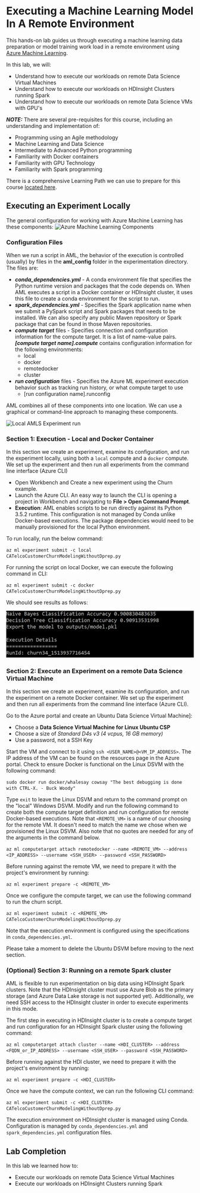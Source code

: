 # Executing a Machine Learning Model In A Remote Environment

This hands-on lab guides us through executing a machine learning data preparation or model training work load in a remote environment using [Azure Machine Learning](https://docs.microsoft.com/en-us/azure/machine-learning/preview/overview-what-is-azure-ml). 

In this lab, we will:

- Understand how to execute our workloads on remote Data Science Virtual Machines 
- Understand how to execute our workloads on HDInsight Clusters running Spark
- Understand how to execute our workloads on remote Data Science VMs with GPU's

***NOTE:*** There are several pre-requisites for this course, including an understanding and implementation of:

- Programming using an Agile methodology
- Machine Learning and Data Science
- Intermediate to Advanced Python programming
- Familiarity with Docker containers 
- Familiarity with GPU Technology
- Familiarity with Spark programming

There is a comprehensive Learning Path we can use to prepare for this course [located here](https://github.com/Azure/learnAnalytics-CreatingSolutionswiththeTeamDataScienceProcess-/blob/master/Instructions/Learning%20Path%20-%20Creating%20Solutions%20with%20the%20Team%20Data%20Science%20Process.md).

## Executing an Experiment Locally

The general configuration for working with Azure Machine Learning has these components:
![Azure Machine Learning Components](https://docs.microsoft.com/en-us/azure/machine-learning/preview/media/overview-general-concepts/hierarchy.png)

### Configuration Files

When we run a script in AML, the behavior of the execution is controlled (usually) by files in the **aml_config** folder in the experimentation directory. 
The files are:

  - ***conda_dependencies.yml*** - A conda environment file that specifies the Python runtime version and packages that the code depends on. When AML executes a script in a Docker container or HDInsight cluster, it uses this file to create a conda environment for the script to run. 
  - ***spark_dependencies.yml*** - Specifies the Spark application name when we submit a PySpark script and Spark packages that needs to be installed. We can also specify any public Maven repository or Spark package that can be found in those Maven repositories.
  - ***compute target*** files - Specifies connection and configuration information for the compute target. It is a list of name-value pairs. ***[compute target name].compute*** contains configuration information for the following environments:
    - local
    - docker
    - remotedocker
    - cluster
  - ***run configuration*** files - Specifies the Azure ML experiment execution behavior such as tracking run history, or what compute target to use
    - [run configuration name].runconfig

AML combines all of these components into one location. We can use a graphical or command-line approach to managing these components.  

![Local AMLS Experiment run](https://docs.microsoft.com/en-us/azure/machine-learning/preview/media/experimentation-service-configuration/local-native-run.png)

### Section 1: Execution - Local and Docker Container

In this section we create an experiment, examine its configuration, and run the experiment locally, using both a `local` compute and a `docker` compute. We set up the experiment and then run all experiments from the command line interface (Azure CLI)

- Open Workbench and Create a new experiment using the Churn example.
- Launch the Azure CLI. An easy way to launch the CLI is opening a project in Workbench and navigating to **File > Open Command Prompt**.
- **Execution**: AML enables scripts to be run directly against its Python 3.5.2 runtime. This configuration is not managed by Conda unlike Docker-based executions. The package dependencies would need to be manually provisioned for the local Python environment.

To run locally, run the below command:

```
az ml experiment submit -c local CATelcoCustomerChurnModelingWithoutDprep.py
```

For running the script on local Docker, we can execute the following command in CLI:

```
az ml experiment submit -c docker CATelcoCustomerChurnModelingWithoutDprep.py
```

We should see results as follows:

![Naive Bayes](images/naive-bayes.png)

### Section 2: Execute an Experiment on a remote Data Science Virtual Machine

In this section we create an experiment, examine its configuration, and run the experiment on a remote Docker container. We set up the experiment and then run all experiments from the command line interface (Azure CLI).

Go to the Azure portal and create an Ubuntu Data Science Virtual Machine]:

  - Choose a **Data Science Virtual Machine for Linux Ubuntu CSP**
  - Choose a size of *Standard D4s v3 (4 vcpus, 16 GB memory)*
  - Use a password, not a SSH Key

Start the VM and connect to it using `ssh <USER_NAME>@<VM_IP_ADDRESS>`. The IP address of the VM can be found on the resources page in the Azure portal. Check to ensure Docker is functional on the Linux DSVM with the following command:

```
sudo docker run docker/whalesay cowsay "The best debugging is done with CTRL-X. - Buck Woody"
```

Type `exit` to leave the Linux DSVM and return to the command prompt on the "local" Windows DSVM. Modify and run the following command to create both the compute target definition and run configuration for remote Docker-based executions. Note that `<REMOTE_VM>` is a name of our choosing for the remote VM. It doesn't need to match the name we chose when we provisioned the Linux DSVM. Also note that no quotes are needed for any of the arguments in the command below.

```
az ml computetarget attach remotedocker --name <REMOTE_VM> --address <IP_ADDRESS> --username <SSH_USER> --password <SSH_PASSWORD>
```

Before running against the remote VM, we need to prepare it with the project's environment by running:

```
az ml experiment prepare -c <REMOTE_VM>
```

Once we configure the compute target, we can use the following command to run the churn script.

```
az ml experiment submit -c <REMOTE_VM> CATelcoCustomerChurnModelingWithoutDprep.py
```

Note that the execution environment is configured using the specifications in `conda_dependencies.yml`.

Please take a moment to delete the Ubuntu DSVM before moving to the next section.

### (Optional) Section 3: Running on a remote Spark cluster

AML is flexible to run experimentation on big data using HDInsight Spark clusters. Note that the HDInsight cluster must use Azure Blob as the primary storage (and Azure Data Lake storage is not supported yet). Additionally, we need SSH access to the HDInsight cluster in order to execute experiments in this mode.

The first step in executing in HDInsight cluster is to create a compute target and run configuration for an HDInsight Spark cluster using the following command:

```
az ml computetarget attach cluster --name <HDI_CLUSTER> --address <FQDN_or_IP_ADDRESS> --username <SSH_USER> --password <SSH_PASSWORD>
```

Before running against the HDI cluster, we need to prepare it with the project's environment by running:

```
az ml experiment prepare -c <HDI_CLUSTER>
```

Once we have the compute context, we can run the following CLI command:

```
az ml experiment submit -c <HDI_CLUSTER> CATelcoCustomerChurnModelingWithoutDprep.py
```

The execution environment on HDInsight cluster is managed using Conda. Configuration is managed by `conda_dependencies.yml` and `spark_dependencies.yml` configuration files. 

## Lab Completion

In this lab we learned how to:

- Execute our workloads on remote Data Science Virtual Machines 
- Execute our workloads on HDInsight Clusters running Spark
